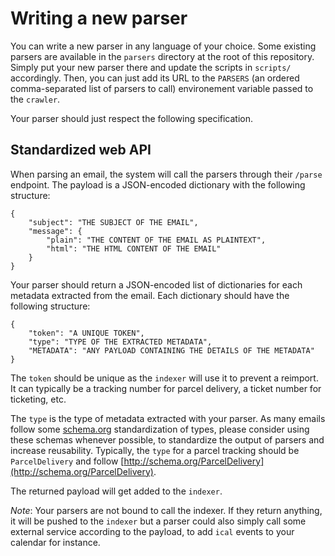 Writing a new parser
====================

You can write a new parser in any language of your choice. Some existing
parsers are available in the `parsers` directory at the root of this
repository. Simply put your new parser there and update the scripts in
`scripts/` accordingly. Then, you can just add its URL to the `PARSERS`
(an ordered comma-separated list of parsers to call) environement variable
passed to the `crawler`.

Your parser should just respect the following specification.


## Standardized web API

When parsing an email, the system will call the parsers through their `/parse`
endpoint. The payload is a JSON-encoded dictionary with the following
structure:

```
{
    "subject": "THE SUBJECT OF THE EMAIL",
    "message": {
        "plain": "THE CONTENT OF THE EMAIL AS PLAINTEXT",
        "html": "THE HTML CONTENT OF THE EMAIL"
    }
}
```

Your parser should return a JSON-encoded list of dictionaries for each
metadata extracted from the email. Each dictionary should have the following
structure:

```
{
    "token": "A UNIQUE TOKEN",
    "type": "TYPE OF THE EXTRACTED METADATA",
    "METADATA": "ANY PAYLOAD CONTAINING THE DETAILS OF THE METADATA"
}
```

The `token` should be unique as the `indexer` will use it to prevent a
reimport. It can typically be a tracking number for parcel delivery, a ticket
number for ticketing, etc.

The `type` is the type of metadata extracted with your parser. As many emails
follow some [schema.org](http://schema.org/) standardization of types, please
consider using these schemas whenever possible, to standardize the output of
parsers and increase reusability. Typically, the `type` for a parcel tracking
should be `ParcelDelivery` and follow
[http://schema.org/ParcelDelivery](http://schema.org/ParcelDelivery).

The returned payload will get added to the `indexer`.

*Note*: Your parsers are not bound to call the indexer. If they return
anything, it will be pushed to the `indexer` but a parser could also simply
call some external service according to the payload, to add `ical` events to
your calendar for instance.
